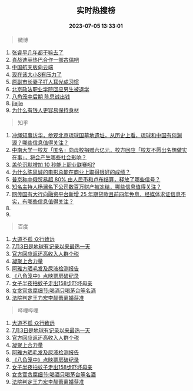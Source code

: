 <div align="center"><h2>实时热搜榜</h2><h4>2023-07-05 13:33:01</h4></div>

> 微博  

1. [张睿早几年都干嘛去了](https://s.weibo.com/weibo?q=%23%E5%BC%A0%E7%9D%BF%E6%97%A9%E5%87%A0%E5%B9%B4%E9%83%BD%E5%B9%B2%E5%98%9B%E5%8E%BB%E4%BA%86%23&t=31&band_rank=1&Refer=top)<br />
2. [肖战迪丽热巴合作一部古偶吧](https://s.weibo.com/weibo?q=%23%E8%82%96%E6%88%98%E8%BF%AA%E4%B8%BD%E7%83%AD%E5%B7%B4%E5%90%88%E4%BD%9C%E4%B8%80%E9%83%A8%E5%8F%A4%E5%81%B6%E5%90%A7%23&t=31&band_rank=2&Refer=top)<br />
3. [中国航天版向云端](https://s.weibo.com/weibo?q=%23%E4%B8%AD%E5%9B%BD%E8%88%AA%E5%A4%A9%E7%89%88%E5%90%91%E4%BA%91%E7%AB%AF%23&t=31&band_rank=3&Refer=top)<br />
4. [现在该大小S有压力了](https://s.weibo.com/weibo?q=%23%E7%8E%B0%E5%9C%A8%E8%AF%A5%E5%A4%A7%E5%B0%8FS%E6%9C%89%E5%8E%8B%E5%8A%9B%E4%BA%86%23&t=31&band_rank=4&Refer=top)<br />
5. [原副市长妻子打人耳光成习惯](https://s.weibo.com/weibo?q=%23%E5%8E%9F%E5%89%AF%E5%B8%82%E9%95%BF%E5%A6%BB%E5%AD%90%E6%89%93%E4%BA%BA%E8%80%B3%E5%85%89%E6%88%90%E4%B9%A0%E6%83%AF%23&t=31&band_rank=5&Refer=top)<br />
6. [北京政法职业学院回应男生被退学](https://s.weibo.com/weibo?q=%23%E5%8C%97%E4%BA%AC%E6%94%BF%E6%B3%95%E8%81%8C%E4%B8%9A%E5%AD%A6%E9%99%A2%E5%9B%9E%E5%BA%94%E7%94%B7%E7%94%9F%E8%A2%AB%E9%80%80%E5%AD%A6%23&t=31&band_rank=6&Refer=top)<br />
7. [八角笼中后期 陈思诚出钱](https://s.weibo.com/weibo?q=%E5%85%AB%E8%A7%92%E7%AC%BC%E4%B8%AD%E5%90%8E%E6%9C%9F%20%E9%99%88%E6%80%9D%E8%AF%9A%E5%87%BA%E9%92%B1&t=31&band_rank=7&Refer=top)<br />
8. [jiejie](https://s.weibo.com/weibo?q=jiejie&t=31&band_rank=8&Refer=top)<br />
9. [为什么有钱人更容易保持身材](https://s.weibo.com/weibo?q=%E4%B8%BA%E4%BB%80%E4%B9%88%E6%9C%89%E9%92%B1%E4%BA%BA%E6%9B%B4%E5%AE%B9%E6%98%93%E4%BF%9D%E6%8C%81%E8%BA%AB%E6%9D%90&t=31&band_rank=9&Refer=top)<br />

> 知乎  

1. [冲绳知事访华，参观北京琉球国墓地遗址，从历史上看，琉球和中国有何渊源？哪些信息值得关注？](https://www.zhihu.com/question/610361691)<br />
2. [中南大学一校友「匿名」向母校捐赠六亿元，校方回应「校友不愿出名想做实在事」，将会产生哪些社会影响？](https://www.zhihu.com/question/610238278)<br />
3. [盖伦沉默增加 10 秒能上职业联赛吗?](https://www.zhihu.com/question/610089911)<br />
4. [为什么陈思诚的电影总能在商业上取得很好的成绩？](https://www.zhihu.com/question/609609362)<br />
5. [普京称中俄贸易超 80% 由人民币和卢布结算，释放了哪些信号？](https://www.zhihu.com/question/610356466)<br />
6. [知名主持人杨澜名下公司数百万财产被冻结，哪些信息值得关注？](https://www.zhihu.com/question/610235048)<br />
7. [网传国有大行向融资平台新增 25 年期贷款且前四年免息，经媒体求证信息不实，有哪些信息值得关注？](https://www.zhihu.com/question/610426814)<br />
8. []()<br />
9. []()<br />

> 百度  

1. [大道不孤 众行致远](https://www.baidu.com/s?wd=%E5%A4%A7%E9%81%93%E4%B8%8D%E5%AD%A4+%E4%BC%97%E8%A1%8C%E8%87%B4%E8%BF%9C&sa=fyb_news&rsv_dl=fyb_news)<br />
2. [7月3日是地球有记录以来最热一天](https://www.baidu.com/s?wd=7%E6%9C%883%E6%97%A5%E6%98%AF%E5%9C%B0%E7%90%83%E6%9C%89%E8%AE%B0%E5%BD%95%E4%BB%A5%E6%9D%A5%E6%9C%80%E7%83%AD%E4%B8%80%E5%A4%A9&sa=fyb_news&rsv_dl=fyb_news)<br />
3. [官方回应返还高收入人群个税](https://www.baidu.com/s?wd=%E5%AE%98%E6%96%B9%E5%9B%9E%E5%BA%94%E8%BF%94%E8%BF%98%E9%AB%98%E6%94%B6%E5%85%A5%E4%BA%BA%E7%BE%A4%E4%B8%AA%E7%A8%8E&sa=fyb_news&rsv_dl=fyb_news)<br />
4. [凝聚上合力量](https://www.baidu.com/s?wd=%E5%87%9D%E8%81%9A%E4%B8%8A%E5%90%88%E5%8A%9B%E9%87%8F&sa=fyb_news&rsv_dl=fyb_news)<br />
5. [阿雅方晒毛发及尿液检测报告](https://www.baidu.com/s?wd=%E9%98%BF%E9%9B%85%E6%96%B9%E6%99%92%E6%AF%9B%E5%8F%91%E5%8F%8A%E5%B0%BF%E6%B6%B2%E6%A3%80%E6%B5%8B%E6%8A%A5%E5%91%8A&sa=fyb_news&rsv_dl=fyb_news)<br />
6. [《八角笼中》点映票房破纪录](https://www.baidu.com/s?wd=%E3%80%8A%E5%85%AB%E8%A7%92%E7%AC%BC%E4%B8%AD%E3%80%8B%E7%82%B9%E6%98%A0%E7%A5%A8%E6%88%BF%E7%A0%B4%E7%BA%AA%E5%BD%95&sa=fyb_news&rsv_dl=fyb_news)<br />
7. [女子半夜拍蚊子走出158步吓坏母亲](https://www.baidu.com/s?wd=%E5%A5%B3%E5%AD%90%E5%8D%8A%E5%A4%9C%E6%8B%8D%E8%9A%8A%E5%AD%90%E8%B5%B0%E5%87%BA158%E6%AD%A5%E5%90%93%E5%9D%8F%E6%AF%8D%E4%BA%B2&sa=fyb_news&rsv_dl=fyb_news)<br />
8. [女贪官贪腐细节:喝酒只喝茅台等名酒](https://www.baidu.com/s?wd=%E5%A5%B3%E8%B4%AA%E5%AE%98%E8%B4%AA%E8%85%90%E7%BB%86%E8%8A%82%3A%E5%96%9D%E9%85%92%E5%8F%AA%E5%96%9D%E8%8C%85%E5%8F%B0%E7%AD%89%E5%90%8D%E9%85%92&sa=fyb_news&rsv_dl=fyb_news)<br />
9. [法院判定王力宏李靓蕾离婚获准](https://www.baidu.com/s?wd=%E6%B3%95%E9%99%A2%E5%88%A4%E5%AE%9A%E7%8E%8B%E5%8A%9B%E5%AE%8F%E6%9D%8E%E9%9D%93%E8%95%BE%E7%A6%BB%E5%A9%9A%E8%8E%B7%E5%87%86&sa=fyb_news&rsv_dl=fyb_news)<br />

> 哔哩哔哩  

1. [大道不孤 众行致远](https://www.baidu.com/s?wd=%E5%A4%A7%E9%81%93%E4%B8%8D%E5%AD%A4+%E4%BC%97%E8%A1%8C%E8%87%B4%E8%BF%9C&sa=fyb_news&rsv_dl=fyb_news)<br />
2. [7月3日是地球有记录以来最热一天](https://www.baidu.com/s?wd=7%E6%9C%883%E6%97%A5%E6%98%AF%E5%9C%B0%E7%90%83%E6%9C%89%E8%AE%B0%E5%BD%95%E4%BB%A5%E6%9D%A5%E6%9C%80%E7%83%AD%E4%B8%80%E5%A4%A9&sa=fyb_news&rsv_dl=fyb_news)<br />
3. [官方回应返还高收入人群个税](https://www.baidu.com/s?wd=%E5%AE%98%E6%96%B9%E5%9B%9E%E5%BA%94%E8%BF%94%E8%BF%98%E9%AB%98%E6%94%B6%E5%85%A5%E4%BA%BA%E7%BE%A4%E4%B8%AA%E7%A8%8E&sa=fyb_news&rsv_dl=fyb_news)<br />
4. [凝聚上合力量](https://www.baidu.com/s?wd=%E5%87%9D%E8%81%9A%E4%B8%8A%E5%90%88%E5%8A%9B%E9%87%8F&sa=fyb_news&rsv_dl=fyb_news)<br />
5. [阿雅方晒毛发及尿液检测报告](https://www.baidu.com/s?wd=%E9%98%BF%E9%9B%85%E6%96%B9%E6%99%92%E6%AF%9B%E5%8F%91%E5%8F%8A%E5%B0%BF%E6%B6%B2%E6%A3%80%E6%B5%8B%E6%8A%A5%E5%91%8A&sa=fyb_news&rsv_dl=fyb_news)<br />
6. [《八角笼中》点映票房破纪录](https://www.baidu.com/s?wd=%E3%80%8A%E5%85%AB%E8%A7%92%E7%AC%BC%E4%B8%AD%E3%80%8B%E7%82%B9%E6%98%A0%E7%A5%A8%E6%88%BF%E7%A0%B4%E7%BA%AA%E5%BD%95&sa=fyb_news&rsv_dl=fyb_news)<br />
7. [女子半夜拍蚊子走出158步吓坏母亲](https://www.baidu.com/s?wd=%E5%A5%B3%E5%AD%90%E5%8D%8A%E5%A4%9C%E6%8B%8D%E8%9A%8A%E5%AD%90%E8%B5%B0%E5%87%BA158%E6%AD%A5%E5%90%93%E5%9D%8F%E6%AF%8D%E4%BA%B2&sa=fyb_news&rsv_dl=fyb_news)<br />
8. [女贪官贪腐细节:喝酒只喝茅台等名酒](https://www.baidu.com/s?wd=%E5%A5%B3%E8%B4%AA%E5%AE%98%E8%B4%AA%E8%85%90%E7%BB%86%E8%8A%82%3A%E5%96%9D%E9%85%92%E5%8F%AA%E5%96%9D%E8%8C%85%E5%8F%B0%E7%AD%89%E5%90%8D%E9%85%92&sa=fyb_news&rsv_dl=fyb_news)<br />
9. [法院判定王力宏李靓蕾离婚获准](https://www.baidu.com/s?wd=%E6%B3%95%E9%99%A2%E5%88%A4%E5%AE%9A%E7%8E%8B%E5%8A%9B%E5%AE%8F%E6%9D%8E%E9%9D%93%E8%95%BE%E7%A6%BB%E5%A9%9A%E8%8E%B7%E5%87%86&sa=fyb_news&rsv_dl=fyb_news)<br />
